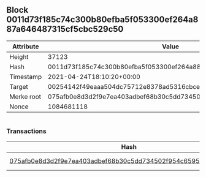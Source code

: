 ## Block 0011d73f185c74c300b80efba5f053300ef264a887a646487315cf5cbc529c50

Attribute | Value
--- | ---
Height | 37123
Hash | 0011d73f185c74c300b80efba5f053300ef264a887a646487315cf5cbc529c50
Timestamp | 2021-04-24T18:10:20+00:00
Target | 00254142f49eaaa504dc75712e8378ad5316cbcead634704b3734b6271167cc4
Merke root | 075afb0e8d3d2f9e7ea403adbef68b30c5dd734502f954c6595f9d8a43c45523
Nonce | 1084681118

```

```

### Transactions

Hash | Amount
--- | ---
[075afb0e8d3d2f9e7ea403adbef68b30c5dd734502f954c6595f9d8a43c45523](075afb0e8d3d2f9e7ea403adbef68b30c5dd734502f954c6595f9d8a43c45523.md) | 10.00000000 SKEPTI 
